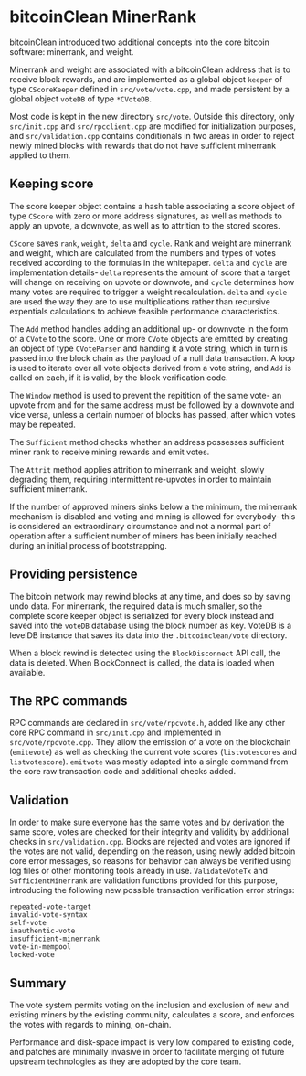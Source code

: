 
bitcoinClean MinerRank
======================

bitcoinClean introduced two additional concepts into the core bitcoin software: minerrank, and weight.

Minerrank and weight are associated with a bitcoinClean address that is to receive block rewards, and are implemented as a global object `keeper` of type `CScoreKeeper` defined in `src/vote/vote.cpp`, and made persistent by a global object `voteDB` of type `*CVoteDB`.

Most code is kept in the new directory `src/vote`. Outside this directory, only `src/init.cpp` and `src/rpcclient.cpp` are modified for initialization purposes, and `src/validation.cpp` contains conditionals in two areas in order to reject newly mined blocks with rewards that do not have sufficient minerrank applied to them. 

Keeping score
-------------

The score keeper object contains a hash table associating a score object of type `CScore` with zero or more address signatures, as well as methods to apply an upvote, a downvote, as well as to attrition to the stored scores.

`CScore` saves `rank`, `weight`, `delta` and `cycle`. Rank and weight are minerrank and weight, which are calculated from the numbers and types of votes received according to the formulas in the whitepaper. `delta` and `cycle` are implementation details- `delta` represents the amount of score that a target will change on receiving on upvote or downvote, and `cycle` determines how many votes are required to trigger a weight recalculation. `delta` and `cycle` are used the way they are to use multiplications rather than recursive expentials calculations to achieve feasible performance characteristics.

The `Add` method handles adding an additional up- or downvote in the form of a `CVote` to the score. One or more `CVote` objects are emitted by creating an object of type `CVoteParser` and handing it a vote string, which in turn is passed into the block chain as the payload of a null data transaction. A loop is used to iterate over all vote objects derived from a vote string, and `Add` is called on each, if it is valid, by the block verification code.

The `Window` method is used to prevent the repitition of the same vote- an upvote from and for the same address must be followed by a downvote and vice versa, unless a certain number of blocks has passed, after which votes may be repeated.

The `Sufficient` method checks whether an address possesses sufficient miner rank to receive mining rewards and emit votes.

The `Attrit` method applies attrition to minerrank and weight, slowly degrading them, requiring intermittent re-upvotes in order to maintain sufficient minerrank.

If the number of approved miners sinks below a the minimum, the minerrank mechanism is disabled and voting and mining is allowed for everybody- this is considered an extraordinary circumstance and not a normal part of operation after a sufficient number of miners has been initially reached during an initial process of bootstrapping.

Providing persistence
---------------------

The bitcoin network may rewind blocks at any time, and does so by saving undo data. For minerrank, the required data is much smaller, so the complete score keeper object is serialized for every block instead and saved into the `voteDB` database using the block number as key. VoteDB is a levelDB instance that saves its data into the `.bitcoinclean/vote` directory.

When a block rewind is detected using the `BlockDisconnect` API call, the data is deleted. When BlockConnect is called, the data is loaded when available.

The RPC commands
----------------

RPC commands are declared in `src/vote/rpcvote.h`, added like any other core RPC command in `src/init.cpp` and implemented in `src/vote/rpcvote.cpp`. They allow the emission of a vote on the blockchain (`emitevote`) as well as checking the current vote scores (`listvotescores` and `listvotescore`). `emitvote` was mostly adapted into a single command from the core raw transaction code and additional checks added.

Validation
----------

In order to make sure everyone has the same votes and by derivation the same score, votes are checked for their integrity and validity by additional checks in `src/validation.cpp`. Blocks are rejected and votes are ignored if the votes are not valid, depending on the reason, using newly added bitcoin core error messages, so reasons for behavior can always be verified using log files or other monitoring tools already in use. `ValidateVoteTx` and `SufficientMinerrank` are validation functions provided for this purpose, introducing the following new possible transaction verification error strings:

    repeated-vote-target    
    invalid-vote-syntax
    self-vote
    inauthentic-vote
    insufficient-minerrank
    vote-in-mempool
    locked-vote

Summary
-------

The vote system permits voting on the inclusion and exclusion of new and existing miners by the existing community, calculates a score, and enforces the votes with regards to mining, on-chain.

Performance and disk-space impact is very low compared to existing code, and patches are minimally invasive in order to facilitate merging of future upstream technologies as they are adopted by the core team.

